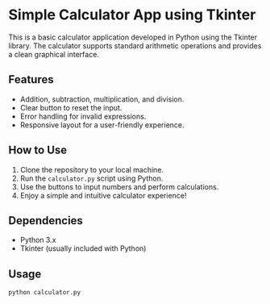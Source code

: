 # Simple Calculator App using Tkinter

This is a basic calculator application developed in Python using the Tkinter library. The calculator supports standard arithmetic operations and provides a clean graphical interface.

## Features

- Addition, subtraction, multiplication, and division.
- Clear button to reset the input.
- Error handling for invalid expressions.
- Responsive layout for a user-friendly experience.

## How to Use

1. Clone the repository to your local machine.
2. Run the `calculator.py` script using Python.
3. Use the buttons to input numbers and perform calculations.
4. Enjoy a simple and intuitive calculator experience!

## Dependencies

- Python 3.x
- Tkinter (usually included with Python)

## Usage

```bash
python calculator.py
